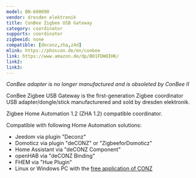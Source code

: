 ```yaml
---
model: BN-600090
vendor: dresden elektronik
title: ConBee Zigbee USB Gateway
category: coordinator
supports: coordinator
zigbeeid: none
compatible: [deconz,zha,z4d]
mlink: https://phoscon.de/en/conbee
link: https://www.amazon.de/dp/B01FDWOIHK/
link2: 
link3: 
---
```

*ConBee adapter is no longer manufactured and is obsoleted by ConBee II*

ConBee Zigbee USB Gateway is the first-generation Zigbee coordinator USB adapter/dongle/stick manufacturered and sold by dresden elektronik.

Zigbee Home Automation 1.2 (ZHA 1.2) compatible coordinator.

Compatible with following Home Automation solutions:
- Jeedom via plugin "Deconz"
- Domoticz via plugin "deCONZ" or "ZigbeeforDomoticz"
- Home Assistant via "deCONZ Component"
- openHAB via "deCONZ Binding"
- FHEM via "Hue Plugin"
- Linux or Windows PC with the [free application of CONZ](https://phoscon.de/en/conbee2/install)
